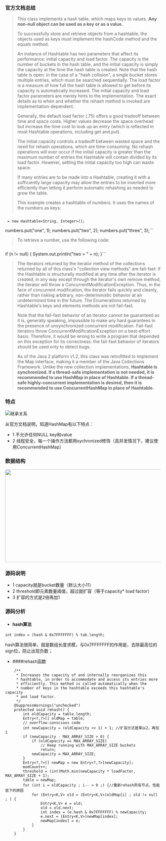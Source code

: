 ### 官方文档总结
>This class implements a hash table, which maps keys to values. __Any non-null object can be used as a key or as a value.__
>
>To successfully store and retrieve objects from a hashtable, the objects used as keys must implement the hashCode method and the equals method.
>
>An instance of Hashtable has two parameters that affect its performance: initial capacity and load factor. The capacity is the number of buckets in the hash table, and the initial capacity is simply the capacity at the time the hash table is created. Note that the hash table is open: in the case of a "hash collision", a single bucket stores multiple entries, which must be searched sequentially. The load factor is a measure of how full the hash table is allowed to get before its capacity is automatically increased. The initial capacity and load factor parameters are merely hints to the implementation. The exact details as to when and whether the rehash method is invoked are implementation-dependent.
>
>Generally, the default load factor (.75) offers a good tradeoff between time and space costs. Higher values decrease the space overhead but increase the time cost to look up an entry (which is reflected in most Hashtable operations, including get and put).
>
>The initial capacity controls a tradeoff between wasted space and the need for rehash operations, which are time-consuming. No rehash operations will ever occur if the initial capacity is greater than the maximum number of entries the Hashtable will contain divided by its load factor. However, setting the initial capacity too high can waste space.
>
>If many entries are to be made into a Hashtable, creating it with a sufficiently large capacity may allow the entries to be inserted more efficiently than letting it perform automatic rehashing as needed to grow the table.
>
>This example creates a hashtable of numbers. It uses the names of the numbers as keys:
>   ```Hashtable<String, Integer> numbers
     = new Hashtable<String, Integer>();
   numbers.put("one", 1);
   numbers.put("two", 2);
   numbers.put("three", 3);```
>
>To retrieve a number, use the following code:
>
>   ```Integer n = numbers.get("two");
   if (n != null) {
     System.out.println("two = " + n);
   }```
>The iterators returned by the iterator method of the collections returned by all of this class's "collection view methods" are fail-fast: if the Hashtable is structurally modified at any time after the iterator is created, in any way except through the iterator's own remove method, the iterator will throw a ConcurrentModificationException. Thus, in the face of concurrent modification, the iterator fails quickly and cleanly, rather than risking arbitrary, non-deterministic behavior at an undetermined time in the future. The Enumerations returned by Hashtable's keys and elements methods are not fail-fast.
>
>Note that the fail-fast behavior of an iterator cannot be guaranteed as it is, generally speaking, impossible to make any hard guarantees in the presence of unsynchronized concurrent modification. Fail-fast iterators throw ConcurrentModificationException on a best-effort basis. Therefore, it would be wrong to write a program that depended on this exception for its correctness: the fail-fast behavior of iterators should be used only to detect bugs.
>
>As of the Java 2 platform v1.2, this class was retrofitted to implement the Map interface, making it a member of the Java Collections Framework. Unlike the new collection implementations, __Hashtable is synchronized. If a thread-safe implementation is not needed, it is recommended to use HashMap in place of Hashtable. If a thread-safe highly-concurrent implementation is desired, then it is recommended to use ConcurrentHashMap in place of Hashtable.__

### 特点

![继承关系](https://images0.cnblogs.com/blog/497634/201401/280030194375782.jpg)

从官方文档说明，知道HashMap有以下特点：
* 1 不允许任何NULL key和value
* 2 线程安全，每一个操作方法都用sychronized修饰（高并发情况下，建议使用ConcurrentHashMap）


### 数据结构

<img src="https://images2018.cnblogs.com/blog/137084/201804/137084-20180422151410659-560763443.jpg" height="300" width="600">

### 源码说明

* 1 capacity就是bucket数量（默认大小11）
* 2 threshold即元素数量阈值，超过就扩容（等于capacity* load factor）
* 3 扩容的方式是2倍再加1


### 源码分析

* #### hash算法
```
int index = (hash & 0x7FFFFFFF) % tab.length;
```
hash算法很简单，就是数组长度求模，与0x7FFFFFFF的作用是，去除最高位的sign位，防止出现负数；

* ####rehash函数

```
    /**
     * Increases the capacity of and internally reorganizes this
     * hashtable, in order to accommodate and access its entries more
     * efficiently. This method is called automatically when the
     * number of keys in the hashtable exceeds this hashtable's capacity
     * and load factor.
     */
    @SuppressWarnings("unchecked")
    protected void rehash() {
        int oldCapacity = table.length;
        Entry<?,?>[] oldMap = table;
        // overflow-conscious code
        int newCapacity = (oldCapacity << 1) + 1; //扩容方式是乘以2，再加1
        if (newCapacity - MAX_ARRAY_SIZE > 0) {
            if (oldCapacity == MAX_ARRAY_SIZE)
                // Keep running with MAX_ARRAY_SIZE buckets
                return;
            newCapacity = MAX_ARRAY_SIZE;
        }
        Entry<?,?>[] newMap = new Entry<?,?>[newCapacity];
        modCount++;
        threshold = (int)Math.min(newCapacity * loadFactor, MAX_ARRAY_SIZE + 1);
        table = newMap;
        for (int i = oldCapacity ; i-- > 0 ;) {//重新rehash所有节点，性能低下的原因
            for (Entry<K,V> old = (Entry<K,V>)oldMap[i] ; old != null ; ) {
                Entry<K,V> e = old;
                old = old.next;
                int index = (e.hash & 0x7FFFFFFF) % newCapacity;
                e.next = (Entry<K,V>)newMap[index];
                newMap[index] = e;
            }
        }
    }
```
